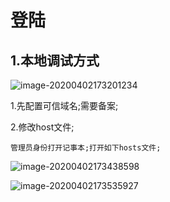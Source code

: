 #	登陆

## 1.本地调试方式

![image-20200402173201234](E:%5CWall-E%5C%E7%AC%94%E8%AE%B0%5C-notes-%5C%E4%BC%81%E4%B8%9A%E5%BE%AE%E4%BF%A1%E5%BC%80%E5%8F%91%5Cimage-20200402173201234.png)

1.先配置可信域名;需要备案;

2.修改host文件;

```
管理员身份打开记事本;打开如下hosts文件;
```

![image-20200402173438598](E:%5CWall-E%5C%E7%AC%94%E8%AE%B0%5C-notes-%5C%E4%BC%81%E4%B8%9A%E5%BE%AE%E4%BF%A1%E5%BC%80%E5%8F%91%5Cimage-20200402173438598.png)

![image-20200402173535927](E:%5CWall-E%5C%E7%AC%94%E8%AE%B0%5C-notes-%5C%E4%BC%81%E4%B8%9A%E5%BE%AE%E4%BF%A1%E5%BC%80%E5%8F%91%5Cimage-20200402173535927.png)


